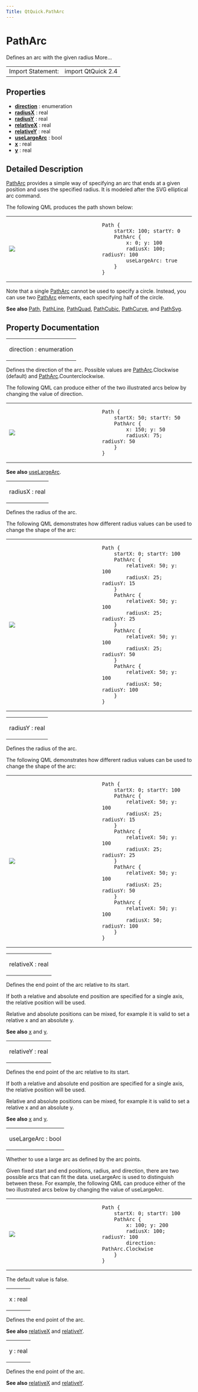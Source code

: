 ```yaml
---
Title: QtQuick.PathArc
---
```

        
PathArc
=======

<span class="subtitle"></span>
Defines an arc with the given radius More...

|                   |                    |
|-------------------|--------------------|
| Import Statement: | import QtQuick 2.4 |

<span id="properties"></span>
Properties
----------

-   ****[direction](#direction-prop)**** : enumeration
-   ****[radiusX](#radiusX-prop)**** : real
-   ****[radiusY](#radiusY-prop)**** : real
-   ****[relativeX](#relativeX-prop)**** : real
-   ****[relativeY](#relativeY-prop)**** : real
-   ****[useLargeArc](#useLargeArc-prop)**** : bool
-   ****[x](#x-prop)**** : real
-   ****[y](#y-prop)**** : real

<span id="details"></span>
Detailed Description
--------------------

[PathArc](index.html) provides a simple way of specifying an arc that ends at a given position and uses the specified radius. It is modeled after the SVG elliptical arc command.

The following QML produces the path shown below:

<table>
<colgroup>
<col width="50%" />
<col width="50%" />
</colgroup>
<tbody>
<tr class="odd">
<td><p><img src="https://developer.ubuntu.com/static/devportal_uploaded/e9236c8e-f2bb-4ce8-a27b-a0b00c15c4f3-api/apps/qml/sdk-15.04.4/QtQuick.PathArc/images/declarative-patharc.png" /></p></td>
<td><pre class="qml"><code>Path {
    startX: 100; startY: 0
    PathArc {
        x: 0; y: 100
        radiusX: 100; radiusY: 100
        useLargeArc: true
    }
}</code></pre></td>
</tr>
</tbody>
</table>

Note that a single [PathArc](index.html) cannot be used to specify a circle. Instead, you can use two [PathArc](index.html) elements, each specifying half of the circle.

**See also** [Path](../QtQuick.Path.md), [PathLine](../QtQuick.PathLine.md), [PathQuad](../QtQuick.PathQuad.md), [PathCubic](../QtQuick.PathCubic.md), [PathCurve](../QtQuick.PathCurve.md), and [PathSvg](../QtQuick.PathSvg.md).

Property Documentation
----------------------

<table>
<colgroup>
<col width="100%" />
</colgroup>
<tbody>
<tr class="odd">
<td><p><span id="direction-prop"></span><span class="name">direction</span> : <span class="type">enumeration</span></p></td>
</tr>
</tbody>
</table>

Defines the direction of the arc. Possible values are [PathArc](index.html).Clockwise (default) and [PathArc](index.html).Counterclockwise.

The following QML can produce either of the two illustrated arcs below by changing the value of direction.

<table>
<colgroup>
<col width="50%" />
<col width="50%" />
</colgroup>
<tbody>
<tr class="odd">
<td><p><img src="https://developer.ubuntu.com/static/devportal_uploaded/aae44210-6cc9-4e12-bf85-7610fb66fa3f-api/apps/qml/sdk-15.04.4/QtQuick.PathArc/images/declarative-arcdirection.png" /></p></td>
<td><pre class="qml"><code>Path {
    startX: 50; startY: 50
    PathArc {
        x: 150; y: 50
        radiusX: 75; radiusY: 50
    }
}</code></pre></td>
</tr>
</tbody>
</table>

**See also** [useLargeArc](#useLargeArc-prop).

<table>
<colgroup>
<col width="100%" />
</colgroup>
<tbody>
<tr class="odd">
<td><p><span id="radiusX-prop"></span><span class="name">radiusX</span> : <span class="type">real</span></p></td>
</tr>
</tbody>
</table>

Defines the radius of the arc.

The following QML demonstrates how different radius values can be used to change the shape of the arc:

<table>
<colgroup>
<col width="50%" />
<col width="50%" />
</colgroup>
<tbody>
<tr class="odd">
<td><p><img src="https://developer.ubuntu.com/static/devportal_uploaded/35d63153-3006-4d71-9f4d-030eb320c4a0-api/apps/qml/sdk-15.04.4/QtQuick.PathArc/images/declarative-arcradius.png" /></p></td>
<td><pre class="qml"><code>Path {
    startX: 0; startY: 100
    PathArc {
        relativeX: 50; y: 100
        radiusX: 25; radiusY: 15
    }
    PathArc {
        relativeX: 50; y: 100
        radiusX: 25; radiusY: 25
    }
    PathArc {
        relativeX: 50; y: 100
        radiusX: 25; radiusY: 50
    }
    PathArc {
        relativeX: 50; y: 100
        radiusX: 50; radiusY: 100
    }
}</code></pre></td>
</tr>
</tbody>
</table>

<table>
<colgroup>
<col width="100%" />
</colgroup>
<tbody>
<tr class="odd">
<td><p><span id="radiusY-prop"></span><span class="name">radiusY</span> : <span class="type">real</span></p></td>
</tr>
</tbody>
</table>

Defines the radius of the arc.

The following QML demonstrates how different radius values can be used to change the shape of the arc:

<table>
<colgroup>
<col width="50%" />
<col width="50%" />
</colgroup>
<tbody>
<tr class="odd">
<td><p><img src="https://developer.ubuntu.com/static/devportal_uploaded/df2c5484-1848-409c-bf84-4f3069854a53-api/apps/qml/sdk-15.04.4/QtQuick.PathArc/images/declarative-arcradius.png" /></p></td>
<td><pre class="qml"><code>Path {
    startX: 0; startY: 100
    PathArc {
        relativeX: 50; y: 100
        radiusX: 25; radiusY: 15
    }
    PathArc {
        relativeX: 50; y: 100
        radiusX: 25; radiusY: 25
    }
    PathArc {
        relativeX: 50; y: 100
        radiusX: 25; radiusY: 50
    }
    PathArc {
        relativeX: 50; y: 100
        radiusX: 50; radiusY: 100
    }
}</code></pre></td>
</tr>
</tbody>
</table>

<table>
<colgroup>
<col width="100%" />
</colgroup>
<tbody>
<tr class="odd">
<td><p><span id="relativeX-prop"></span><span class="name">relativeX</span> : <span class="type">real</span></p></td>
</tr>
</tbody>
</table>

Defines the end point of the arc relative to its start.

If both a relative and absolute end position are specified for a single axis, the relative position will be used.

Relative and absolute positions can be mixed, for example it is valid to set a relative x and an absolute y.

**See also** [x](#x-prop) and [y](#y-prop).

<table>
<colgroup>
<col width="100%" />
</colgroup>
<tbody>
<tr class="odd">
<td><p><span id="relativeY-prop"></span><span class="name">relativeY</span> : <span class="type">real</span></p></td>
</tr>
</tbody>
</table>

Defines the end point of the arc relative to its start.

If both a relative and absolute end position are specified for a single axis, the relative position will be used.

Relative and absolute positions can be mixed, for example it is valid to set a relative x and an absolute y.

**See also** [x](#x-prop) and [y](#y-prop).

<table>
<colgroup>
<col width="100%" />
</colgroup>
<tbody>
<tr class="odd">
<td><p><span id="useLargeArc-prop"></span><span class="name">useLargeArc</span> : <span class="type">bool</span></p></td>
</tr>
</tbody>
</table>

Whether to use a large arc as defined by the arc points.

Given fixed start and end positions, radius, and direction, there are two possible arcs that can fit the data. useLargeArc is used to distinguish between these. For example, the following QML can produce either of the two illustrated arcs below by changing the value of useLargeArc.

<table>
<colgroup>
<col width="50%" />
<col width="50%" />
</colgroup>
<tbody>
<tr class="odd">
<td><p><img src="https://developer.ubuntu.com/static/devportal_uploaded/c70e4ab7-0497-4eb8-8699-2cf3ea5f5b1c-api/apps/qml/sdk-15.04.4/QtQuick.PathArc/images/declarative-largearc.png" /></p></td>
<td><pre class="qml"><code>Path {
    startX: 0; startY: 100
    PathArc {
        x: 100; y: 200
        radiusX: 100; radiusY: 100
        direction: PathArc.Clockwise
    }
}</code></pre></td>
</tr>
</tbody>
</table>

The default value is false.

<table>
<colgroup>
<col width="100%" />
</colgroup>
<tbody>
<tr class="odd">
<td><p><span id="x-prop"></span><span class="name">x</span> : <span class="type">real</span></p></td>
</tr>
</tbody>
</table>

Defines the end point of the arc.

**See also** [relativeX](#relativeX-prop) and [relativeY](#relativeY-prop).

<table>
<colgroup>
<col width="100%" />
</colgroup>
<tbody>
<tr class="odd">
<td><p><span id="y-prop"></span><span class="name">y</span> : <span class="type">real</span></p></td>
</tr>
</tbody>
</table>

Defines the end point of the arc.

**See also** [relativeX](#relativeX-prop) and [relativeY](#relativeY-prop).


